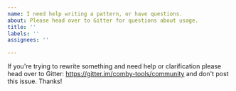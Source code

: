 ```yaml
---
name: I need help writing a pattern, or have questions.
about: Please head over to Gitter for questions about usage.
title: ''
labels: ''
assignees: ''

---
```


If you're trying to rewrite something and need help or clarification please head over to Gitter: https://gitter.im/comby-tools/community and don't post this issue. Thanks!
